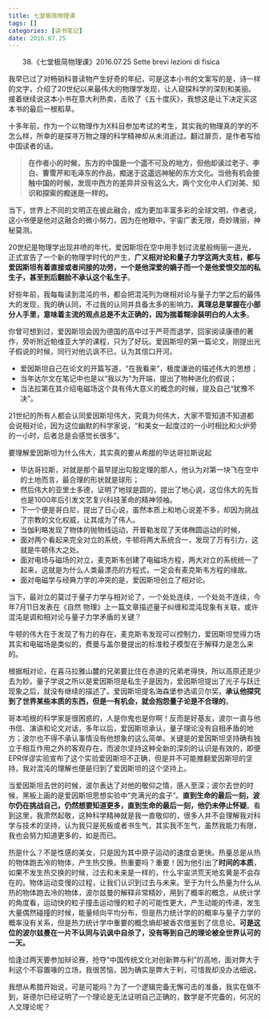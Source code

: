 ```yaml
---
title: 七堂极简物理课
tags: []
categories: [读书笔记]
date: 2016.07.25
---
```



&emsp;&emsp;38.《七堂极简物理课》2016.07.25 Sette brevi lezioni di fisica

我早已过了对畅销科普读物产生好奇的年纪，可是这本小书的文案写的是，诗一样的文字，介绍了20世纪以来最伟大的物理学发现，让人窥探科学的深刻和美丽。接着继续说这本小书在意大利热卖，击败了《五十度灰》，我想这是让下决定买这本书的最后一根稻草。

十多年前，作为一个以物理作为X科目参加考试的考生，其实我的物理真的学的不怎么样，所幸的是探寻万物之理的科学精神却从未消逝过。翻过扉页，是作者写给中国读者的话。
>**在作者小的时候，东方的中国是一个遥不可及的地方，但他却读过老子、李白、曹雪芹和毛泽东的作品，痴迷于这遥远神秘的东方文化。当他有机会接触中国的时候，发现中西方的差异并没有这么大，两个文化中人们对美、知识和探索的痴迷是一样的。**

当下，世界上不同的文明正在彼此融合，成为更加丰富多彩的全球文明，作者说，这小书便是他对这融合的微小努力，因为在他眼中，宇宙广袤无限，奇妙瑰丽，神秘莫测。

20世纪是物理学出现井喷的年代，爱因斯坦在空中用手划过流星般绚丽一道光，正式宣告了一个新的物理学时代的产生，**广义相对论和量子力学这两大支柱，都与爱因斯坦有着直接或者间接的功劳，一个是他深爱的嫡子而一个是他爱恨交加的私生子，甚至到后翻脸不承认这个私生子**。

好些年前，我每每读到混沌的书，都会把混沌列为继相对论与量子力学之后的最伟大的发现，我的确认同，不过我的认同并具备太多的影响力。**真理总是掌握在小部分人手里，意味着主流的观点总是不太正确的，因为揣着糊涂装明白的人太多**。

你曾可想到过，爱因斯坦会因为德国的高中过于严苛而退学，回家阅读康德的著作，旁听附近帕维亚大学的课程，只为了好玩。爱因斯坦的第一篇论文，刚提出光子假说的时候，同行对他讥讽不已，认为其信口开河。
- 爱因斯坦自己在论文的开篇写道，“在我看来”，极度谦逊的描述伟大的思想；
- 当年达尔文在笔记中也是以“我以为”为开端，提出了物种进化的假说；
- 当法拉第在其介绍电磁场这个具有伟大意义的概念的时候，提及自己“犹豫不决”。

21世纪的所有人都会认同爱因斯坦伟大，究竟为何伟大，大家不管知道不知道都会说相对论，因为这位幽默的科学家说，“和美女一起度过的一小时相比和火炉旁的一小时，后者总是会感觉长很多”。

要理解爱因斯坦为什么伟大，其实真的要从希腊的毕达哥拉斯说起
- 毕达哥拉斯，对就是那个最早提出勾股定理的那人，他认为对第一块飞在空中的土地而言，最合理的形状就是球形；
- 然后伟大的亚里士多德，证明了地球是圆的，提出了地心说，这位伟大的先哲也是1000年后引发文艺复兴科技革命的精神领袖。
- 下一个便是哥白尼，提出了日心说，虽然本质上和地心说差不多，却因为挑战了宗教的文化权威，让其成为了伟人。
- 当伽利略发现了物体的抛物线运动，开普勒发现了天体椭圆运动的时候，
- 面对两个看起来完全对立的系统，牛顿将两大系统合一，发现了万有引力，这就是牛顿伟大之处。
- 面对电场与磁场的对立，麦克斯韦创建了电磁场方程，两大对立的系统统一了起来，这就是为什么人类最漂亮的方程式，一定会有麦克斯韦方程的缘故。
- 面对电磁学与经典力学的冲突的是，爱因斯坦创立了相对论。

当下，最对立的莫过于量子力学与相对论了，一个处处连续，一个处处不连续，今年7月11日发表在《自然 物理》上一篇文章描述量子纠缠和混沌现象有关联，或许混沌是调和相对论与量子力学矛盾的关键？

牛顿的伟大在于发现了有力的存在，麦克斯韦发现可以控制力，爱因斯坦觉得力场其实和电磁场是类似的，费曼与盖尔曼提出的标准粒子模型在于解释力是怎么来的。

根据相对论，在喜马拉雅山麓的兄弟要比住在赤道的兄弟老得快，所以高原还是少去为妙。量子学说之所以是爱因斯坦是私生子是因为，爱因斯坦提出了光子与跃迁现象之后，就没有继续的描述了。爱因斯坦提名海森堡参选诺贝尔奖，**承认他探究到了世界某些本质的东西，但是一有机会，就会抱怨量子论是不合理的**。

哥本哈根的科学家是很困惑的，人是你鬼也是你啊！反而是好基友，波尔一直与他书信、演讲和论文对话，多年以后，爱因斯坦承认，量子理论没有自相矛盾的地方；波尔也不得不承认事情没有他想象的这么简单。关键是的爱因斯坦坚持确有独立于相互作用之外的客观存在，而波尔坚持这种全新的深刻的认识是有效的，即便EPR佯谬实验宣布了这个实验爱因斯坦不正确，但是并不可能推翻爱因斯坦的坚持，我对混沌的理解也便是归到了爱因斯坦的这个坚持上。

当爱因斯坦去世的时候，波尔表达了对他的敬仰之情，感人至深；波尔去世的时候，黑板上画的是爱因斯坦思想实验中“充满光的盒子”。**直到生命的最后一刻，波尔仍在挑战自己，仍然想要知道更多，直到生命的最后一刻，他仍未停止怀疑**。看到这里，我肃然起敬，这种科学精神就是我一直敬仰的，很多人并不会理解我对科学与技术的坚持，认为我只是死板或者书生气，其实我不生气，虽然我能力有限，我也会努力知道更多的，如是而已。

热是什么？不是性感的美女，只是因为其中原子运动的速度会更快。热量总是从热的物体跑去冷的物体，产生热交换。热重要吗？重要！因为他引出了**时间的本质**，如果不发生热交换的时候，过去和未来是一样的，什么宇宙洪荒天地玄黄是不会存在的。物体运动变慢的过程，让我们认识到过去与未来。至于为什么热量为什么从热的物体跑去冷的物体，波尔兹曼的解释非常精妙，用到了概率的概念，从统计学的角度看，运动快的粒子撞击运动慢的粒子的可能性更大，产生动能的传递，发生大量偶然碰撞的时候，能量倾向平均分布，但是热力统计学的的概率与量子力学的概率没有关系，但是热力统计学中重要的概念熵却被香农借鉴到了信息论。**可是这位的波尔兹曼在一片不认同与讥讽中自杀了，没有等到自己的理论被全世界认可的一天。**

恰逢过两天要参加辩论赛，抢夺“中国传统文化对创新弊与利”的高地，面对弊大于利这个不容置喙的立场，我很苦恼，因为确实是弊大于利，可惜我却没办法细说。

我想从希腊开始说，可是可能吗？为了一个逻辑完备无懈可击的准备，我实在做不到，哥德尔已经证明了一个理论是无法证明自己正确的，数学是不完备的，何况的人文理论呢？

